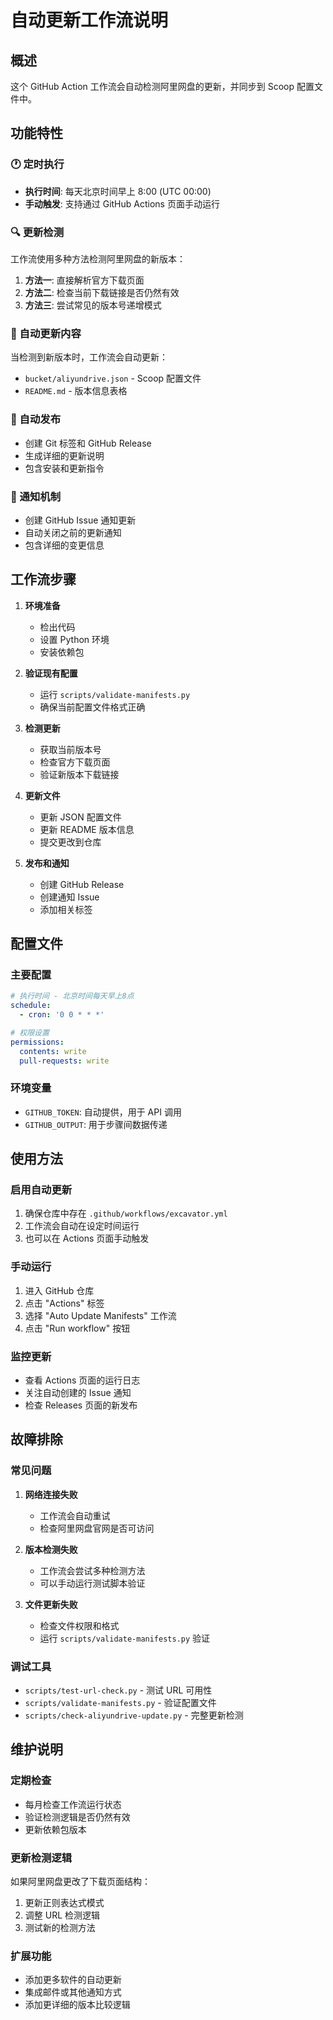 # 自动更新工作流说明

## 概述

这个 GitHub Action 工作流会自动检测阿里网盘的更新，并同步到 Scoop 配置文件中。

## 功能特性

### 🕐 定时执行
- **执行时间**: 每天北京时间早上 8:00 (UTC 00:00)
- **手动触发**: 支持通过 GitHub Actions 页面手动运行

### 🔍 更新检测
工作流使用多种方法检测阿里网盘的新版本：

1. **方法一**: 直接解析官方下载页面
2. **方法二**: 检查当前下载链接是否仍然有效
3. **方法三**: 尝试常见的版本号递增模式

### 📝 自动更新内容
当检测到新版本时，工作流会自动更新：

- `bucket/aliyundrive.json` - Scoop 配置文件
- `README.md` - 版本信息表格

### 🚀 自动发布
- 创建 Git 标签和 GitHub Release
- 生成详细的更新说明
- 包含安装和更新指令

### 📢 通知机制
- 创建 GitHub Issue 通知更新
- 自动关闭之前的更新通知
- 包含详细的变更信息

## 工作流步骤

1. **环境准备**
   - 检出代码
   - 设置 Python 环境
   - 安装依赖包

2. **验证现有配置**
   - 运行 `scripts/validate-manifests.py`
   - 确保当前配置文件格式正确

3. **检测更新**
   - 获取当前版本号
   - 检查官方下载页面
   - 验证新版本下载链接

4. **更新文件**
   - 更新 JSON 配置文件
   - 更新 README 版本信息
   - 提交更改到仓库

5. **发布和通知**
   - 创建 GitHub Release
   - 创建通知 Issue
   - 添加相关标签

## 配置文件

### 主要配置
```yaml
# 执行时间 - 北京时间每天早上8点
schedule:
  - cron: '0 0 * * *'

# 权限设置
permissions:
  contents: write
  pull-requests: write
```

### 环境变量
- `GITHUB_TOKEN`: 自动提供，用于 API 调用
- `GITHUB_OUTPUT`: 用于步骤间数据传递

## 使用方法

### 启用自动更新
1. 确保仓库中存在 `.github/workflows/excavator.yml`
2. 工作流会自动在设定时间运行
3. 也可以在 Actions 页面手动触发

### 手动运行
1. 进入 GitHub 仓库
2. 点击 "Actions" 标签
3. 选择 "Auto Update Manifests" 工作流
4. 点击 "Run workflow" 按钮

### 监控更新
- 查看 Actions 页面的运行日志
- 关注自动创建的 Issue 通知
- 检查 Releases 页面的新发布

## 故障排除

### 常见问题

1. **网络连接失败**
   - 工作流会自动重试
   - 检查阿里网盘官网是否可访问

2. **版本检测失败**
   - 工作流会尝试多种检测方法
   - 可以手动运行测试脚本验证

3. **文件更新失败**
   - 检查文件权限和格式
   - 运行 `scripts/validate-manifests.py` 验证

### 调试工具

- `scripts/test-url-check.py` - 测试 URL 可用性
- `scripts/validate-manifests.py` - 验证配置文件
- `scripts/check-aliyundrive-update.py` - 完整更新检测

## 维护说明

### 定期检查
- 每月检查工作流运行状态
- 验证检测逻辑是否仍然有效
- 更新依赖包版本

### 更新检测逻辑
如果阿里网盘更改了下载页面结构：
1. 更新正则表达式模式
2. 调整 URL 检测逻辑
3. 测试新的检测方法

### 扩展功能
- 添加更多软件的自动更新
- 集成邮件或其他通知方式
- 添加更详细的版本比较逻辑
